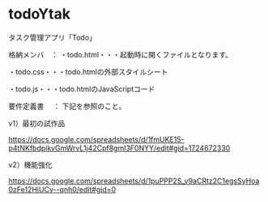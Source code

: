 # todoYtak
タスク管理アプリ「Todo」



格納メンバ　：
・todo.html・・・起動時に開くファイルとなります。

・todo.css・・・todo.htmlの外部スタイルシート

・todo.js・・・todo.htmlのJavaScriptコード



要件定義書 　：  下記を参照のこと。

v1）最初の試作品

https://docs.google.com/spreadsheets/d/1fmUKE15-p4tNKfbdpikvGmWrvL1j42Cpf8gmI3F0NYY/edit#gid=1724672330

v2）機能強化

https://docs.google.com/spreadsheets/d/1puPPP2S_v9aCRtz2C1egsSyHoa0zFe12HiUCv--qnh0/edit#gid=0




